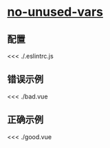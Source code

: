 # [no-unused-vars](https://eslint.vuejs.org/rules/no-unused-vars.html)

## 配置

<<< ./.eslintrc.js

## 错误示例

<<< ./bad.vue

## 正确示例

<<< ./good.vue
